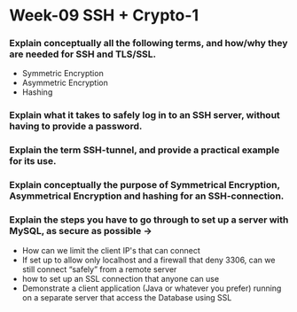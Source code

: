# Week-09 SSH + Crypto-1

### Explain conceptually all the following terms, and how/why they are needed for SSH and TLS/SSL.
* Symmetric Encryption
* Asymmetric Encryption
* Hashing

### Explain what it takes to safely log in to an SSH server, without having to provide a password.


### Explain the term SSH-tunnel, and provide a practical example for its use.


### Explain conceptually the purpose of Symmetrical Encryption, Asymmetrical Encryption and hashing for an SSH-connection.


### Explain the steps you have to go through to set up a server with MySQL,  as secure as possible →
* How can we limit the client IP's that can connect
* If set up to allow only localhost and a firewall that deny 3306, can we still connect “safely” from a remote server 
* how to set up an SSL connection that  anyone can use
* Demonstrate a client application (Java or whatever you prefer) running on a separate server that access the Database using SSL
